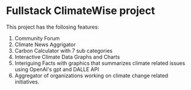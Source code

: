 # Fullstack ClimateWise project

This project has the follosing features:
1. Community Forum
2. Climate News Aggrigator
3. Carbon Calculator with 7 sub categories
4. Interactive Climate Data Graphs and Charts
5. Interiguing Facts with graphics that summarizes climate related issues using OpenAI's gpt and DALLE API
6. Aggregator of organizations working on climate change related initiatives.


